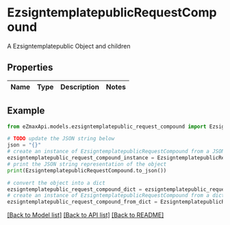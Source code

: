 # EzsigntemplatepublicRequestCompound

A Ezsigntemplatepublic Object and children

## Properties

Name | Type | Description | Notes
------------ | ------------- | ------------- | -------------

## Example

```python
from eZmaxApi.models.ezsigntemplatepublic_request_compound import EzsigntemplatepublicRequestCompound

# TODO update the JSON string below
json = "{}"
# create an instance of EzsigntemplatepublicRequestCompound from a JSON string
ezsigntemplatepublic_request_compound_instance = EzsigntemplatepublicRequestCompound.from_json(json)
# print the JSON string representation of the object
print(EzsigntemplatepublicRequestCompound.to_json())

# convert the object into a dict
ezsigntemplatepublic_request_compound_dict = ezsigntemplatepublic_request_compound_instance.to_dict()
# create an instance of EzsigntemplatepublicRequestCompound from a dict
ezsigntemplatepublic_request_compound_from_dict = EzsigntemplatepublicRequestCompound.from_dict(ezsigntemplatepublic_request_compound_dict)
```
[[Back to Model list]](../README.md#documentation-for-models) [[Back to API list]](../README.md#documentation-for-api-endpoints) [[Back to README]](../README.md)



